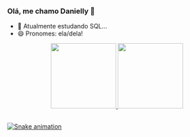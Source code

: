 ### Olá, me chamo Danielly 👋

- 🌱 Atualmente estudando SQL...
- 😄 Pronomes: ela/dela!


<div align="center">
  <a href="https://github.com/daniellynuness">
  <img height="150em" src="https://github-readme-stats.vercel.app/api?username=daniellynuness&show_icons=true&theme=dark&include_all_commits=true&count_private=true"/>
  <img height="150em" src="https://github-readme-stats.vercel.app/api/top-langs/?username=daniellynuness&layout=compact&langs_count=7&theme=dark"/>
</div>

##


  ![Snake animation](https://github.com/daniellynuness/daniellynuness/blob/output/github-contribution-grid-snake.svg)

